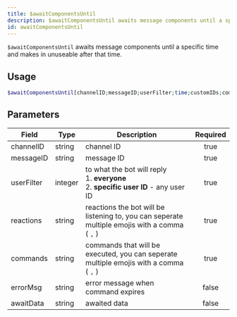 ```yaml
---
title: $awaitComponentsUntil 
description: $awaitComponentsUntil awaits message components until a specific time and makes in unuseable after that time.
id: awaitComponentsUntil
---
```


`$awaitComponentsUntil` awaits message components until a specific time and makes in unuseable after that time.

## Usage

```php
$awaitComponentsUntil[channelID;messageID;userFilter;time;customIDs;commands;errorMessage?;data?]
```

## Parameters 


| Field      | Type    | Description                                                                                    | Required |
|------------|---------|------------------------------------------------------------------------------------------------|:--------:|
| channelID  | string  | channel ID                                                                                     |   true    |
| messageID  | string  | message ID                                                                                     |   true    |
| userFilter | integer | to what the bot will reply <br /> 1. **everyone** <br /> 2. **specific user ID** - any user ID |   true    |
| reactions  | string  | reactions the bot will be listening to, you can seperate multiple emojis with a comma ( `,` )  |   true    |
| commands   | string  | commands that will be executed, you can seperate multiple emojis with a comma ( `,` )          |   true    |
| errorMsg   | string  | error message when command expires                                                             |    false    |
| awaitData  | string  | awaited data                                                                                   |    false    |